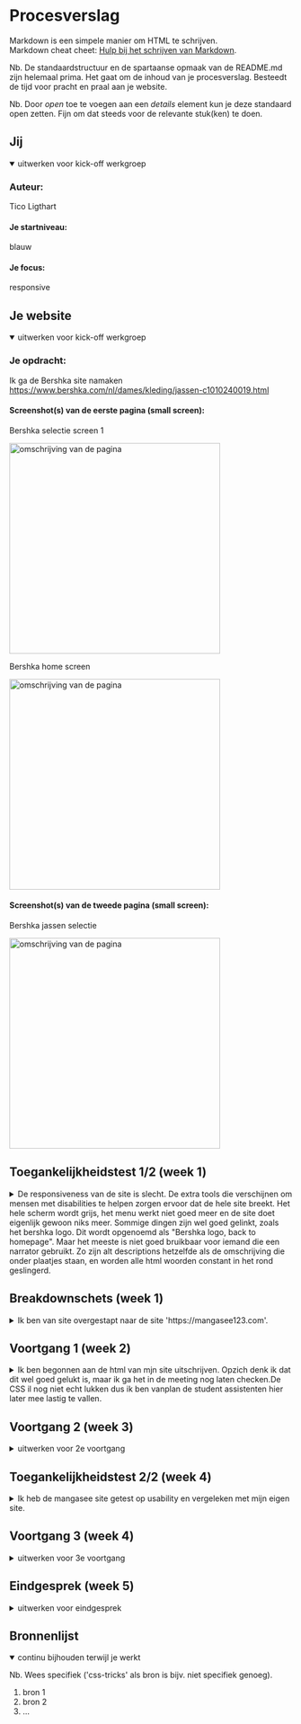 # Procesverslag
Markdown is een simpele manier om HTML te schrijven.  
Markdown cheat cheet: [Hulp bij het schrijven van Markdown](https://github.com/adam-p/markdown-here/wiki/Markdown-Cheatsheet).

Nb. De standaardstructuur en de spartaanse opmaak van de README.md zijn helemaal prima. Het gaat om de inhoud van je procesverslag. Besteedt de tijd voor pracht en praal aan je website.

Nb. Door *open* toe te voegen aan een *details* element kun je deze standaard open zetten. Fijn om dat steeds voor de relevante stuk(ken) te doen.





## Jij

<details open>
  <summary>uitwerken voor kick-off werkgroep</summary>

  ### Auteur:
 Tico Ligthart

  #### Je startniveau:
  blauw

  #### Je focus:
 responsive
 
</details>





## Je website

<details open>
  <summary>uitwerken voor kick-off werkgroep</summary>

  ### Je opdracht:
 Ik ga de Bershka site namaken
 https://www.bershka.com/nl/dames/kleding/jassen-c1010240019.html

  #### Screenshot(s) van de eerste pagina (small screen): 
  Bershka selectie screen 1
  
  <img src="readme-images/bershkascreen1.jpg" width="375px" alt="omschrijving van de pagina">
  
  
 Bershka home screen
  
   <img src="readme-images/bershkascreen1_2.jpg" width="375px" alt="omschrijving van de pagina">

  #### Screenshot(s) van de tweede pagina (small screen):
  Bershka jassen selectie
  
  <img src="readme-images/Bershkascreen2.jpg" width="375px" alt="omschrijving van de pagina">
 
</details>



## Toegankelijkheidstest 1/2 (week 1)

<details>
  <summary>De responsiveness van de site is slecht. De extra tools die verschijnen om mensen met disabilities te helpen zorgen ervoor dat de hele site breekt. Het hele scherm wordt grijs, het menu werkt niet goed meer en de site doet eigenlijk gewoon niks meer. Sommige dingen zijn wel goed gelinkt, zoals het bershka logo. Dit wordt opgenoemd als "Bershka logo, back to homepage". Maar het meeste is niet goed bruikbaar voor iemand die een narrator gebruikt. Zo zijn alt descriptions hetzelfde als de omschrijving die onder plaatjes staan, en worden alle html woorden constant in het rond geslingerd. </summary>

  ### Bevindingen
  Lijst met je bevindingen die in de test naar voren kwamen:
  - De site is zonder zicht zeer slecht te navigeren.
  - Veel dingen zijn niet goed gelabeld.
  - Veel dingen staan klein en op elkaar, dus voor mensen die bijvoorbeeld parkisons hebben is het heel moeilijk om de site te navigeren. Ook zorgt dit ervoor dat   dingen snel onleesbaar worden als je zicht slechter is.

  #### Screenreader
Het is moeilijk te navigeren, veel dingen zijn slecht gelabeld.
Daarnaast breken de extra support tools de hele site.

Het is makkelijk om de html elementen de juiste namen en dat soort dingen te geven zodat de screen reader het niet fout afleest. Maar het feit dat de screen reader tools de site breken is niet makkelijk fix baar, want ik snap niet waarom dit gebeurt. 

  #### Muis en Toetsenbord 

De tab navigatie selecteert dingen die niet te zien zijn. Ook is de selector niet super duidelijk. Daarnaast is de volgorde waarin de tabselectie gaat niet super logisch, zo gaat het soms menus in die nog niet geopend zijn inplaats van naar de volgende item in het navigatie menu.

Een oplossing zou zijn de code semantisch correct maken door de juiste selector commands geven aan de items die in een uitklap menu staan (zodat je er niet doorheentabbed zonder dat deze opengaat) en met de focus selector command de selector duidelijker zichtbaar te maken. Als laatst kan je in de code gewoon elk selecteerbaar ding in een logische volgorde van boven naar benden in je code zetten zodat je met door tabben niet halverwegen van het ene menu naar het andere menu springt.



  #### Motoriek (shocks, elastiekjes)
De site is opzich prima navigeerbaar met de elastiekjes, maar veel dingen staan wel dicht op elkaar. Met de schokken maat dit het heel moeilijk om de site te navigeren.

Een makkelijke oplossing zou zijn om alle menutjes gewoon wat grooter te maken. De hoofd menus zijn dit al, maar de sub-menutjes zijn super klein. Geef ze gewoon wat meer ruimte, en ook maar direct wat meer letter grootte. Lost ook meteen het volgende probleem op:

  #### Visueel (brillen, contrast, kleurenblind, dark/light). 
Met een visuele beperking zijn alle kleinere menus al heel snel onleesbaar. De darktheme van de site werkt wel prima en er is ook genoeg contrast voor kleure blinde mensen.

De menus moeten gewoon wat groter gemaakt worden.
Hier zie je dat ik met een van de visuele beperking brillen op de site aan het lezen ben:
<img src="readme-images/usabilitytest1.jpg" width="375px" alt="Foto van tico met en bril die haar zicht beperkt">


Achteraf blijkt dat de site op telefoon en het vormaat " telefoon" op computer compleet verschillend zijn. Dit en dat de support tools de site breken hebben ervoor gezorgd dat ik maar van site ben verandert (op 17/11/2022).

</details>



## Breakdownschets (week 1)

<details>
  <summary>Ik ben van site overgestapt naar de site 'https://mangasee123.com'.</summary>

  ### de hele pagina: 
  <img src="readme-images/mangaseebreakdownschets.jpg" width="375px" alt="breakdown van de hele pagina">

  ### dynamisch deel pagina 1, een menu om verschillende kleur modes aan te zetten. Ik ga hiermee een lightmode, darkmode en misschien nog eeen 
high contrast modes mee maken: 
  <img src="readme-images/screenshotdynamischdeel.jpg" width="375px" alt="breakdown van een dynamisch deel">



</details>





## Voortgang 1 (week 2)

<details>
  <summary>Ik ben begonnen aan de html van mjn site uitschrijven. Opzich denk ik dat dit wel goed gelukt is, maar ik ga het in de meeting nog laten checken.De CSS il nog niet echt lukken dus ik ben vanplan de student assistenten hier later mee lastig te vallen.</summary>

  ### Stand van zaken
  Wat ging goed?
  Ik vind het leuk om hier aan te werken, maar er is nog niet super veel goed gegaan moet ik zeggen.
  
  Wat ging minder?
  Ondanks de opdrachten te hebben gedaan en de code terugbeken te hebben kom ik niet uit de css. De header wil niet met flexbox staan zoals ik wil, de articles waar ik dan weer grid voor gebruik vallen niet mooi binnen een blokje. Ik snap er niks van. Ik moet maar in het gesprek later het er even over hebben (of      studentassistenten na afloop vragen).
     
  Hier de html, css en hoe het eruit ziet:
  <details>

    <!DOCTYPE html>
<html lang="en">
<head>
    <meta charset="UTF-8">
    <title>Document</title>
    <link rel="stylesheet" href="../css/mangasee.css">
</head>

<body>
    
     <!--header waar in het logo, de zoek balk en het navigatie menu moeten zitten -->
    <header>
         <img src="../images/logoms.png" alt="The Mangasee logo, depicting the word Manga in white and the word See in blue">
         <input type="text" placeholder="Quick Search.." >
         
      
        <ul>
             <li>
                 <a href="../basiswebsite/indexmangasee.html" ><img src="../images/homeicon.png" alt="Home button"></a>
             </li>
             <li>
                 <img src="../images/">
             </li>
             <li>
                  <img src="../images/zoekicon.png" alt="Zoek knop">
             </li>
             <li>
                 <img src="../images/">
             </li>
             <li>
                 <p>Login</p>
             </li>
         </ul>
        
    </header>
 
    <main>
        <img src="../images/berserk.jpg" alt="promotional art for the manga Berserk">
        
         <ul>
            
            <li>
             <h3>Hot Update</h3> <h3>more >></h3>
            </li>
             
            <li>
                 <article>
                     <img src="../images/Kengan-Omega.jpg" width= "200px">
                     <h4>Kengan Omega</h4>
                     <p> Chapter 185</p>
                     <p> 3 hours ago</p>
                 </article>
                 
            </li>
            
             <li>
                 <article>
                     <img src="../images/Kengan-Omega.jpg">
                     <h4>Kengan Omega</h4>
                     <p> Chapter 185</p>
                     <p> 3 hours ago</p>
                 </article>
                 
            </li>
         </ul> 
    </main>
    
    
    
</body>
</html>
 
 Dan de css:
/*--bgcolor:  color: darkgray;
--bgcolor2: color: black; */
/* */
header{
    /*background-color:var(--bgcolor); */
    background-color: dimgray;
    
}

main{
    /*background-color: var(--bgcolor2);*/
    /*background-color: black;*/
}

main:nth-of-type(1) a{
/* om plaatje te positioneren ater */
}


/* the top nav */
/* makes it so the nav menu doesnt have those dots */
ul{
    list-style: none;
    display: flex;
}

ul:nth-of-type(1) li{
    flex-grow: 1;
}


/* The articles */

main ul{
        list-style:none; 
        background-color: darkgrey;
}

main:nth-of-type(1) li{
    
}

li article{
    background-color: white;
    display:grid;
    grid-template-rows: 1fr 1fr 1fr;
    grid-template-columns: 1fr 2fr;
    grid-gap: 1em;
}

article img{
  grid-row-start:1;
  grid-column-start: 1;
  grid-column-end: -1;
}

article h4{
    color: blueviolet;
  grid-row-start:1;
  grid-column-start: 2;
}

article:nth-child(1) p{
  grid-row:2;
  grid-column-start: 2;
}

article:nth-child(2) p{
  grid-row-start:3;
  grid-column-start: 2;
}

en hoe het eruit ziet:
  <img src="readme-images/horrorcss.jpg" width="375px" alt="lelijke site waar niks van de layout klopt">
 </details>

  ### Agenda voor meeting
  samen met je groepje opstellen
 1. Tico - html checken, misschien nog css hulp???
 2. Naomi - html checken, fouten eruit halen
 3. Kars - html checken
 4. Brett - html checken, breakdown schets doornemen

  ### Verslag van meeting
 Tijdens de meeting durfde ik mijn werk niet zo goed aan mijn medestudenten te laten zien. Maar uiteindelijk heb ik het er wel gewoon over gehad met de student   assistent Sasja. We hebben het even over mijn grids gehad en dat ik hetzelfde kan bereiken met flexbox. Dat ik de images gewoon kan resizes met height/width en misschient met cover in de blokjes kan zetten. Ik heb een aantal artikelen gelinked gekregen:
 https://krasimirtsonev.com/blog/article/CSS-before-and-after-pseudo-elements-in-practice voor before en after commands om plaatjes voor en na tekst te platen,
 https://developer.mozilla.org/en-US/docs/Web/CSS/object-fit?retiredLocale=nl en een linkje over objectfit voor de maga plaatjes.

</details>





## Voortgang 2 (week 3)

<details>
  <summary>uitwerken voor 2e voortgang</summary>

  ### Stand van zaken
Samen met de student assistent Thomas heb ik het voor elkaar gekregen om met flexbox de header in orde te krijgen. Zo staat het logo nu mooi boven aan, met de zoek balk eronder en de navigatie balk daar weer onder mooi in een rijtje. De icoontjes zijn nog niet allemaal in orde maar dat komt nog wel, momenteel ben ik aan het proberen het hot update blokje helemaal mooi te krijgen, want me tot mijn frustratie deze week nogsteed niet wil lukken.
  
  dit is hoe het eruit ziet:
  <img src="readme-images/websitegesprek2.jpg" width="375px" alt="Site waar de blokjes nog erg door elkaar staan">

  En hier is de html en css
  <details>
    <!DOCTYPE html>
<html lang="en">
<head>
    <meta charset="UTF-8">
    <title>Document</title>
    <link rel="stylesheet" href="./css/mangasee.css">
</head>

<body>
    
     <!--header waar in het logo, de zoek balk en het navigatie menu moeten zitten -->
    <header>      
        <img src="images/logoms.png" alt="The Mangasee logo, depicting the word Manga in white and the word See in blue">
        <input type="text" placeholder="Quick Search.." >
        <nav> 
        <ul>

             <li>
                 <a href="basiswebsite/indexmangasee.html" ><img src="images/homeicon.png" alt="Home button"></a>
             </li>
        
             <li>
                 <a href= >
                 <img src="images/chat.jpg">
                 </a>
             </li>
             
             <li>
                <a>
                  <img src="images/zoekicon.png" alt="Zoek knop">
                </a>
             </li>
             
             <li>
                <a>
                 <img src="images/chat.jpg">
                </a>
             </li>
             
             <li>
                <a>
                 <p>Login</p>
                </a>
             </li>
         </ul>
        </nav>
    
    </header>
 
 <main>
        <img src="images/berserk.jpg" alt="promotional art for the manga Berserk">
        
     <section>

         <div>
         <h3>Hot Update</h3> 
         <a>more</a>
         </div>

        <ul>
             
            <li>
               
                    <a href="indexmangasee.html">
                     <img src="images/Kengan-Omega.jpg">
                     <section>
                     <h4>Kengan Omega</h4>
                     <p> Chapter 185</p>
                     <p> 3 hours ago</p>
                     </section>
                    </a>
                 
            </li>
            <li>
              
                   <a href="indexmangasee.html">
                    <img src="images/Kengan-Omega.jpg">
                    <section>
                    <h4>Kengan Omega</h4>
                    <p> Chapter 185</p>
                    <p> 3 hours ago</p>
                    </section>
                   </a>
                 
           </li>
         
         </ul>
     </section>

    </main>
    
    
    
</body>
</html>
    
 En dan de css:
    /**************/
/* CSS REMEDY */
/**************/
*, *::after, *::before {
  box-sizing:border-box;  
  margin: 0;
  padding: 0;
}

button, summary {
	cursor: pointer;
}





/*********************/
/* CUSTOM PROPERTIES */
/*********************/
:root{
	--bgcolor: #3B3331;
	--bgcolor2: black; 
	}




/****************/
/* JOUW STYLING */
/****************/

/* jouw code */

body{
	background-color: black;
}

/* Css om de header goed te krijgen */

header{
	display: flex;
	background-color: var(--bgcolor);
	flex-direction:column;
}

header input{
	width: 90%;
	height: 4em;
	margin:auto;
	margin-bottom: 5px;
}

header > img{
	height: 4em;
	margin: auto;
}

header ul{
	display: flex;
	list-style:none;
	background-color: gray;

}



nav ul li{
	margin-top: 10px;
	margin-bottom: 10px;
	padding: 0.5em 0.5em;
	margin: 0 5%;

	
}

nav ul li:last-of-type{
	margin-left: auto;
}

main {
margin: 0 3%;
}

main > img{
	width: 100%;
	margin-top: 10px;
	margin-bottom: 10px;
}

section:first-of-type div{
display: flex;
justify-content: space-between;
background-color: #247d8f;
padding: 0 0.7em;
color: white;
padding: 10px;
}

main section {
display: flex;
flex-direction: column;
}

main section ul li{
	display: grid;
	grid-template-areas: 1 / 1 / 3 / 4;
	grid-template: 50px 50px 50px / 75px 300px
}

section ul li img{
grid-column: 1 / 2;
grid-row: 1 / 4;
height: 100px;
}

section ul h4{
grid-column 2 / 3;
grid-row: 1 / 2;
}

section ul p:nth-of-type(1){
grid-column: 2 / 3;
grid-row: 2 / 3
}

section ul p:nth-of-type(2){
grid-column: 2 / 3;
grid-row: 3 / 4;
}
  </details>

  ### Agenda voor meeting
  samen met je groepje opstellen

1. Kars: "Ik wil kijken naar mijn code en bespreken waar ik sta".
2. Brett: "Ik wil kijken naar de grid op mijn homepagina want daar kom ik niet helemaal uit".
3. Tico: " Ik wil mijn html/css even doornemen".
4. Naomi: " Ik wil vragen wat ik moet doen voor een voldoende".


  ### Verslag van meeting
  
  Ik heb uit de meeting gehaald dat ik gewoon een div mag gebruiken voor de blokjes binnen het " hot update"  gedeelte. Hierdoor wordt alles met flexbox op orde zetten   een stuk makkelijker. Ook heb ik hulp gekregen met zorgen dat de manga plaatjes eindelijk binnen de blokjes vallen met gebruik van aspect ratios en object-fit.

</details>





## Toegankelijkheidstest 2/2 (week 4)

<details>
  <summary>Ik heb de mangasee site getest op usability en vergeleken met mijn eigen site.</summary>

  ### Bevindingen
  Lijst met je bevindingen die in de test naar voren kwamen (geef ook aan wat er verbeterd is):

  #### Screenreader
  Hier korte omschrijving (met indien nodig afbeeldingen)

  Hier een omschrijving van hoe het opgelost kan worden (met indien nodig afbeeldingen)


  #### Muis en Toetsenbord 
  Hier korte omschrijving (met indien nodig afbeeldingen)

  Hier een omschrijving van hoe het opgelost kan worden (met indien nodig afbeeldingen)


  #### Motoriek (shocks, elastiekjes)
  Hier korte omschrijving (met indien nodig afbeeldingen)

  Hier een omschrijving van hoe het opgelost kan worden (met indien nodig afbeeldingen)


  #### Visueel (brillen, contrast, kleurenblind, dark/light). 
  Hier korte omschrijving (met indien nodig afbeeldingen)

  Hier een omschrijving van hoe het opgelost kan worden (met indien nodig afbeeldingen)

</details>





## Voortgang 3 (week 4)

<details>
  <summary>uitwerken voor 3e voortgang</summary>

  ### Stand van zaken
  hier dit ging goed & dit was lastig (neem ook screenshots op van delen van je website en code)


  ### Agenda voor meeting
  samen met je groepje opstellen

  1. Kars: “Ik wil mijn HTML, CSS doorlopen en vragen wat het beste is om te doen om de vaart erin te houden.”
  2. Brett: "Ik wil mijn site globaal scannen."
  3. Tico: "Ik heb wat vragen over media quiery en wil mijn site doornemen."
  4. Naomi: "Ik heb nog wat specifieke vragen."

  ### Verslag van meeting
  hier na afloop snel de uitkomsten van de meeting vastleggen

  - punt 1
  - punt 2
  - nog een punt
  - ...

</details>





## Eindgesprek (week 5)

<details>
  <summary>uitwerken voor eindgesprek</summary>

  ### Je uitkomst - karakteristiek screenshots:
  <img src="readme-images/dummy-plaatje.jpg" width="375px" alt="uitomst opdracht 1">


  ### Dit ging goed/Heb ik geleerd: 
  Korte omschrijving met plaatjes

  <img src="readme-images/dummy-plaatje.jpg" width="375px" alt="top">


  ### Dit was lastig/Is niet gelukt:
  Korte omschrijving met plaatjes

  <img src="readme-images/dummy-plaatje.jpg" width="375px" alt="bummer">
</details>





## Bronnenlijst

<details open>
  <summary>continu bijhouden terwijl je werkt</summary>

  Nb. Wees specifiek ('css-tricks' als bron is bijv. niet specifiek genoeg).

  1. bron 1
  2. bron 2
  3. ...

</details>
